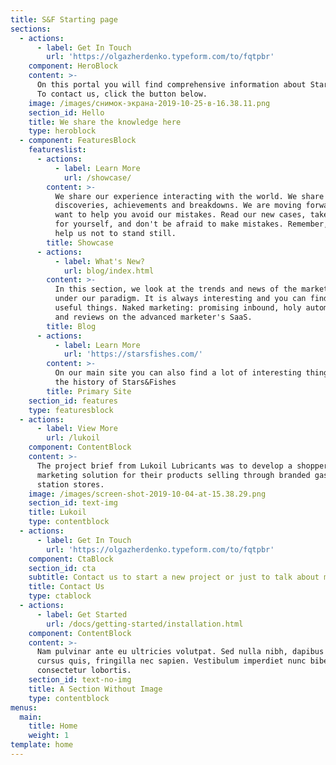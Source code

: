 ```yaml
---
title: S&F Starting page
sections:
  - actions:
      - label: Get In Touch
        url: 'https://olgazherdenko.typeform.com/to/fqtpbr'
    component: HeroBlock
    content: >-
      On this portal you will find comprehensive information about Stars&Fishes.
      To contact us, click the button below.
    image: /images/снимок-экрана-2019-10-25-в-16.38.11.png
    section_id: Hello
    title: We share the knowledge here
    type: heroblock
  - component: FeaturesBlock
    featureslist:
      - actions:
          - label: Learn More
            url: /showcase/
        content: >-
          We share our experience interacting with the world. We share our
          discoveries, achievements and breakdowns. We are moving forward and we
          want to help you avoid our mistakes. Read our new cases, take notes
          for yourself, and don't be afraid to make mistakes. Remember, mistakes
          help us not to stand still.
        title: Showcase
      - actions:
          - label: What's New?
            url: blog/index.html
        content: >-
          In this section, we look at the trends and news of the marketing world
          under our paradigm. It is always interesting and you can find a lot of
          useful things. Naked marketing: promising inbound, holy automation,
          and reviews on the advanced marketer's SaaS.
        title: Blog
      - actions:
          - label: Learn More
            url: 'https://starsfishes.com/'
        content: >-
          On our main site you can also find a lot of interesting things about
          the history of Stars&Fishes
        title: Primary Site
    section_id: features
    type: featuresblock
  - actions:
      - label: View More
        url: /lukoil
    component: ContentBlock
    content: >-
      The project brief from Lukoil Lubricants was to develop a shopper
      marketing solution for their products selling through branded gasoline
      station stores.
    image: /images/screen-shot-2019-10-04-at-15.38.29.png
    section_id: text-img
    title: Lukoil
    type: contentblock
  - actions:
      - label: Get In Touch
        url: 'https://olgazherdenko.typeform.com/to/fqtpbr'
    component: CtaBlock
    section_id: cta
    subtitle: Contact us to start a new project or just to talk about marketing
    title: Contact Us
    type: ctablock
  - actions:
      - label: Get Started
        url: /docs/getting-started/installation.html
    component: ContentBlock
    content: >-
      Nam pulvinar ante eu ultricies volutpat. Sed nulla nibh, dapibus sit amet
      cursus quis, fringilla nec sapien. Vestibulum imperdiet nunc bibendum
      consectetur lobortis.
    section_id: text-no-img
    title: A Section Without Image
    type: contentblock
menus:
  main:
    title: Home
    weight: 1
template: home
---
```


